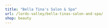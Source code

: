 ```yaml
---
title: "Bella Tina's Salon & Spa"
url: /lords-valley/bella-tinas-salon-and-spa/
shop: beauty
---
```

